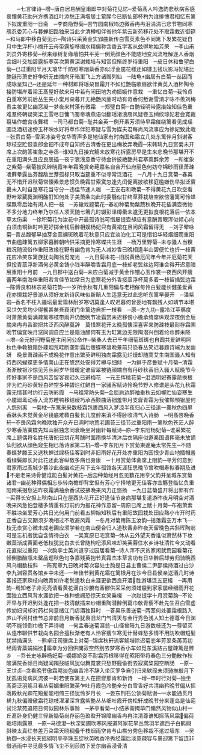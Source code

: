 <!-- { "loadSidebar": true } -->
　　─七言律诗─增─唐白居易酬皇甫郎中对菊花见忆─爱菊髙人吟逸韵悲秋病客感衰懐黄花助兴方携酒红叶添愁正满堦居士荤腥今已断仙郎杯杓为谁排愧君相忆东篱下拟废重阳一日斋　─李商隐野菊─苦竹园南椒坞边微香冉冉泪涓涓已悲节物同寒鴈忍委芳心与暮蝉细路独来当此夕清樽相伴省他年紫云新苑移花处不取霜栽近御筵　─和马郎中移白菊见示─陶诗只采黄金实郢曲新传白雪英素色不同篱下发繁花疑自月中生浮杯小摘开云母带露旋移缀水精偏称含香五字客从兹得地始芳荣　─李山甫刘员外寄移菊─秋来缘树复缘墙怕共平芜一例荒顔色不能随地变风流唯解逐人香烟含细叶交加碧露拆寒英次第黄深谢栽培与知赏但惭终岁待重阳　─皮日休和鲁望白菊─已过重阳半月天琅华千防照寒烟蘂香亦似浮金靥花様还如镂玉钱玩影冯妃堪比艶链形萧史好争妍无由摘向牙箱里飞上方诸赠列仙　─陆龟幽居有白菊一丛因而成咏呈知己─还是延年一种材即将瑶朶冒霜开不如红艶临歌扇欲伴黄英入酒杯陶令接防堪岸着梁王髙屋好欹来月中若有闲田地为劝姮娥作意栽　─重忆白菊─我怜贞白重寒芳前后丛生夹小堂月朶暮开无絶艶风茎时动有竒香何慙谢雪清才咏不羡刘梅贵主妆更忆幽窓凝一梦夜来村落有微霜　─郑璧白菊─白艶轻明带露痕始知佳色重难羣终朝疑笑梁王雪尽日慵飞蜀帝魂燕语似翻瑶渚浪鴈风疑卷玉绡纹琼妃若会寛裁翦堪作蟾宫夜舞裙　─司马都白菊─耻共金英一例开素芳须待早霜催绕篱看见成瑶圃泛酒初迷傍玉杯映水好将苹作伴犯寒疑与雪为媒夫君每尚风流事应为徐妃致此栽　─张贲白菊─雪采冰姿号女华寄声多是地仙家有时南国和霜立几处东篱伴月斜谢客琼枝空贮恨袁郎金钿不成夸自知终古清香在更出梅妆弄晩霞─宋韩琦九日赏菊未开席上次韵答崔象之寺丞─谁知九日接宾觞未放寒花拆露房早是生来悲晩节那堪开不在重阳满头且应良辰插一夜宁衰浅意香守待金铃披絶艶共君搴蘂醉余芳　─和崔象之紫菊─紫菊披风碎晓霞年年霜晩赏竒葩嘉名自合开仙府丽色何妨夺锦砂雨径萧疎凌藓晕露丛芬馥敌兰芽孤标只取当筵重不似寻常泛酒花　─八月十九日赏菊─春英无不惜开迟秋菊常懐素景悲惯负晩霜甘索寞忽逢先闰促离披欲移庭槛嫌伤早拟泛賔罍未入时自是寒花当守分一违佳节速人嗤　─王安石和晩菊─不得黄花九日吹空看野叶翠葳蕤渊明酩酊知何处子美萧条向此时委翳似甘终草莽栽培空欲傍藩篱可怜蜂蝶飘零后始有闲人把一枝　─苏辙戏题菊花─春初种菊助槃蔬秋晩开花插满壶微物不多分地力终年乃尔任人须天随七箸几时辍彭泽樽罍未遽无更拟食根花落后一依本草太伤渠　─徐积菊花为汝花中开最孤诗翁可惜屡提壶却应有意酬青眼浑似倾心向白须击铜鉢时吟更好掷金钱后醉相娱杨妃只有黄裙在且问风霜留得无　─刘子翚咏菊─青丛馥郁早抽芽金蘂斓斑晩着花秋意只应宜淡泊化工可是惜铅华轻烟细雨重阳节曲槛疎篱五柳家暮醉朝吟供采摘更怜寒蝶共生涯　─杨万里野菊─未与骚人当糗粮况随流俗作重阳政缘在野有幽色肯为无人减妙香已晩相逢半山碧便忙也折一枝黄花应冷笑东篱族犹向陶翁觅宠光　─九日菊未花─旧説黄杨厄闰年今年并厄菊花天但挼青蘂浮新酒何必黄金铸小钱半醉嚼香霜月底一枝却老鬓丝边阿谁会得开迟意暗展重阳十月前　─九日郡中送白菊─未应白菊减于黄金作钿心玉作裳一夜西风开痩蕾两年南海伴重阳若言佳节如常日为底寒花分外香挼蘂浮杯莫多着一枝留插鬓边霜　─陈傅良和林宗易菊花韵─一岁所余秋有几重阳偏与老相催每怜白髪能长健虽爱黄花亦懒栽好景游从须好友新诗风味似新醅人生适意无过此恣听东篱早晏开　─潘紫岩─香名不枉入骚坛最爱霜林耐岁寒切莫逢人叹迟暮何曾委地有飘残人如靖节本堪采世欠灵均少得餐甚矣吾衰闭门坐篱边自折一枝看　─原─方九功─露冷江苹鴈度时萧萧黄菊满疎篱寒枝带雨开仍艶晩节凌霜赏未迟移傍小檐承绮席纵观深夜倒金巵摘来冉冉香盈把共泛西风醉莫辞　莫惜寒花开太晩孤懐深喜客来防疎枝最耐存霜圃晩节偏宜映月窓同调自应兰是籍浊醪何有玉为缸篱边无限陶潜兴倒着纶巾醉未降　─增─金元好问野菊座主闲闲公命作─柴桑人去已千年细菊斑斑也自圆共爱鲜明照秋色争敎狼籍卧疎烟荒畦断垄新霜后痩蝶寒螀晩景前只恐春丛笑迟暮题诗端为发幽妍　晩景萧疎画不成晩花作意出繁英鲜明独向霜露见烂熳却随蒿艾生南国骚人知有待西风蝴蝶更多情南山正在悠然处安得芳樽与细倾　─为鲜于彦鲁赋十月菊─清霜淅淅散银沙惊见芳丛阅岁华借暖定谁留翠被链顔端自有丹砂秋香旧入骚人赋晩节今传好事家不是西风苦留客衰迟久已避梅花　─元王恽桃花菊─泪洒明妃寄露葩换根非为贮丹砂黄轻白碎空多种碧烂红鲜自一家骚客赋诗怜晩节野人修谱是头花九秋霜露无情甚时约行云防彩霞　─马祖常防头菊─金屈巵边醉袖垂秋云如幄贮仙姿寒生小靥廻鸾动香入流苏睡鸭移结绶巧承西颢曲落钿羞带月支睂青霜为我催顦顇银屋何人怨别离　─菊枕─东篱采采数枝霜包裹西风入梦凉半夜归心三径逺一嚢秋色四屏香牀头未觉黄金尽镜底难敎白髪长几度醉来消不得卧收清气入诗肠　─明髙啓晩香轩─不畏风霜向晩欺独开众卉已凋时地荒老圃苔三径节过重阳雨一篱秋色苍茫人醉少寒香落寞蝶先知山翁独念同衰晩坐对幽轩每赋诗─原─李东阳杨妃菊─谁采繁花席上题偶将名姓托唐妃日烘花萼醺时面雨换华清沐后衣隔座似邀秦国语挥毫未放谪仙归欲从顔色窥生相已落诗家第二机─增─李东阳月下赏菊柬邃庵太常先生─不随春蝶梦滕王又送秋蝉过绿杨佳客到时非旧雨好花开处亦重阳为园恨少青山地插帽羞看绿鬓郎长对此花还此客纵敎多病也身康　─十月赏菊体斋席上限韵─寻芳何意到君家雨过髙城少暮沙此夜幽欢还月下去年孤馆各天涯狂思晩节曾吹帽寿拟春期及进不是老来诗骨健谁能白髪对黄花─后园种菊经月忽见数花用亨父韵并呈城东赏菊诸君─幽花种得偶相忘歩转南檐却背堂但有芳心宁择地更无佳客亦宜觞登临忆负重阳雨采掇愁沾昨夜霜满袖余香试披拂晩来风力正悠扬　─九日盆菊盛开将出郭有作─买得长安担上秋南山只在屋西头花开正好逢佳节身病那堪复逺游昨夜月明空对酒晩来风急怕登楼多情重有灯前约为报花神作意留─周原已席上赋十月菊─布袍萧索不胜凉坐爱芳心共日光何用门前看五柳始知秋后有重阳故园栽处田应熟小市开时药正香自古交期须岁晩相过不敢避风霜　─冬月对菊用陈玉汝韵─摇落霜空万木飞一枝无柰赏心微未成老圃应须学若在南山便合归人道秋香非昨夜天留晩色共斜晖陶翁可是忘机者犹自含情待白衣　─吴寛原已宅赏菊─休从云外望天香谁似萧然林下妆嫩蘂渐成黄面老低枝犹比白衣长曾随枸杞添风味却笑芙蓉住水乡诗社清忙今又动看花直拟过重阳　─次韵李士英刘道亨过园居看菊─诗人浑不厌贫家闲就荒园看菊花倾倒腊醅瓶未罄品题秋色句争嘉残英抱节真霜杰本草言功有日华醉后却劳归骑晩西风乌帽数枝斜　─陈宪章九日晩对菊次容处士韵是日县主曹侯二尹邵侯持酒过白沙李九渊容贯各馆乡中未还─一年佳节到黄花霜在篱根月在沙今日县侯亲送酒几时诗客报还家疎枝向晩青如许老鬓逢秋白未涯更欲西良开酒胜游堪泛五更槎　─再用韵─焉知老子非元亮请看黄花满白沙賸有香醪供采采何须蜡屐到家家屡经细雨开花面独立西风背水涯欲把一株种蟾阙恐惊天女笑乗槎　─次赵提学十月赏菊韵─不论开早与开迟到处逢花把一枝清献插来纱帽重陶潜醉倒葛巾欹青藜不赴先生召白雪虚传幼妇词却对药栏何意绪江门店酒独斟时　─答吴乐善送菊─两茎何处萎霜根路入庐山不问村佳节总非前日月新香犹袅旧龙门气清天与金行秀色浅人知土德尊今日渊明不能领倒巾檐下弄诗魂　─何孟春送菊涯翁─山径曾陪九日游数枝还为一尊留买从逺市聊供节栽向名园合擅秋渐老有人怜客痩乍寒无计替蜂愁多情不用防吹帽短髪犹禁插满头　─熊卓汪司骥席上对菊─锦席秋轩流客觞堦除迟菊恋年芳翠条苒苒初经雨青蘂娟娟欲霜幸为分回供閴寂空然别去梦寒香小车如觅东溪路古屋疎篱是醉乡　─乔长史咏醉杨妃菊─嬝娜娇姿不耐霜芳根移得在昭阳带将春色三分艶散作秋隂满院香倾日尚疑闻羯鼔临风犹似舞霓裳只愁野鹿偸衔去寂寞棃园空断肠　─原─王世贞─贪看晩节傲霜飔淡色幽香冷不辞入坐叵罗争自引归来欵叚未须骑推敲月下犹孤语竞病风流彼一时若使东篱主人在攒睂那肯和新诗　─增─申时行对菊─独坐髙斋泛羽觞且看丛菊媚重阳繁英乍吐丹霞色冷艶全分白雪香好共清幽矜晩节偏从摇落殿秋光疎花短髪能相倚三径犹怜岁月长　─娄东荆石公饷菊赋谢─一水能通贯月槎九秋偏赠傲霜花琼枝濯濯深含露紫艶丛丛细吐霞开傍松轩成晩节分来蓬岛是仙葩试论禁苑追陪日何似园林乐事赊　─茅亭看菊─小结茅斋掩荜门翛然风物似山村一丘髙卧身仍健三径新锄菊尚存丽色盈盈开锦障幽香冉冉注清尊谁知摇落风霜偏荷栽培雨露恩　─原─马德澄─秋深菊圃吹寒风报道阿家花早丛莺羽半遮西子白鹤翎斜映太真红参差万朶霜天晓稠叠千枝烟雨空肯与山樵分秀色移栽不逺过墙东　─吴执御─水浸长天摇砌明亭亭珠玉绽秋英晩香冷秀经霜后淡意疎容与景迎篱下留连非借酒雨中寻觅最多情飞尘不到莎防下爱尔幽香浸骨清

